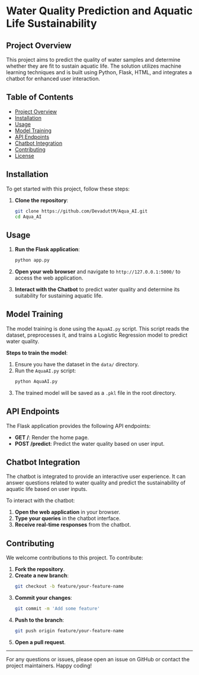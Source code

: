 # Water Quality Prediction and Aquatic Life Sustainability

## Project Overview

This project aims to predict the quality of water samples and determine whether they are fit to sustain aquatic life. The solution utilizes machine learning techniques and is built using Python, Flask, HTML, and integrates a chatbot for enhanced user interaction.

## Table of Contents

- [Project Overview](#project-overview)
- [Installation](#installation)
- [Usage](#usage)
- [Model Training](#model-training)
- [API Endpoints](#api-endpoints)
- [Chatbot Integration](#chatbot-integration)
- [Contributing](#contributing)
- [License](#license)

## Installation

To get started with this project, follow these steps:

1. **Clone the repository**:
    ```bash
    git clone https://github.com/DevaduttM/Aqua_AI.git
    cd Aqua_AI
    ```

## Usage

1. **Run the Flask application**:
    ```bash
    python app.py
    ```

2. **Open your web browser** and navigate to `http://127.0.0.1:5000/` to access the web application.

3. **Interact with the Chatbot** to predict water quality and determine its suitability for sustaining aquatic life.

## Model Training

The model training is done using the `AquaAI.py` script. This script reads the dataset, preprocesses it, and trains a Logistic Regression model to predict water quality.

**Steps to train the model**:

1. Ensure you have the dataset in the `data/` directory.
2. Run the `AquaAI.py` script:
    ```bash
    python AquaAI.py
    ```
3. The trained model will be saved as a `.pkl` file in the root directory.

## API Endpoints

The Flask application provides the following API endpoints:

- **GET /**: Render the home page.
- **POST /predict**: Predict the water quality based on user input.

## Chatbot Integration

The chatbot is integrated to provide an interactive user experience. It can answer questions related to water quality and predict the sustainability of aquatic life based on user inputs.

To interact with the chatbot:

1. **Open the web application** in your browser.
2. **Type your queries** in the chatbot interface.
3. **Receive real-time responses** from the chatbot.

## Contributing

We welcome contributions to this project. To contribute:

1. **Fork the repository**.
2. **Create a new branch**:
    ```bash
    git checkout -b feature/your-feature-name
    ```
3. **Commit your changes**:
    ```bash
    git commit -m 'Add some feature'
    ```
4. **Push to the branch**:
    ```bash
    git push origin feature/your-feature-name
    ```
5. **Open a pull request**.

---

For any questions or issues, please open an issue on GitHub or contact the project maintainers. Happy coding!
